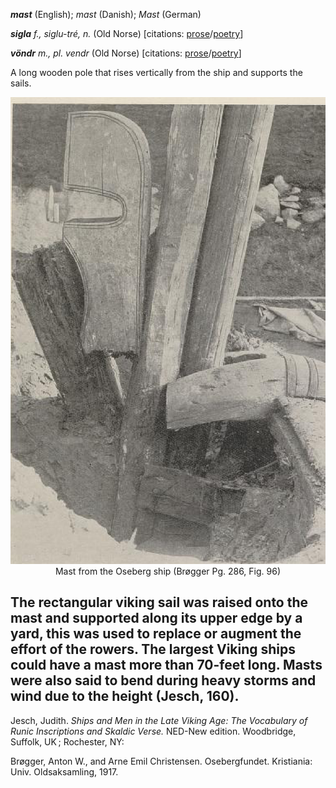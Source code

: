 **_mast_** (English); _mast_ (Danish); _Mast_ (German)

_**sigla** f., siglu-tré, n._ (Old Norse) [citations: [prose](https://onp.ku.dk/onp/onp.php?o68379)/[poetry](https://lexiconpoeticum.org/m.php?p=lemma&i=71792)]  

_**vöndr** m., pl. vendr_ (Old Norse) [citations: [prose](https://onp.ku.dk/onp/onp.php?o88498)/[poetry](https://lexiconpoeticum.org/m.php?p=lemma&i=95470)]

  A long wooden pole that rises vertically from the ship and supports the sails.

<div align="center">
  
  ![Mast from Oseberg ship](../images/Mast_oseberg.png)  
  Mast from the Oseberg ship (Brøgger Pg. 286, Fig. 96)

</div>
 
  The rectangular viking sail was raised onto the mast and supported along its upper edge by a yard, this was used to replace or augment the effort of the rowers. The largest Viking ships could have a mast more than 70-feet long. Masts were also said to bend during heavy storms and wind due to the height (Jesch, 160). 
---

  Jesch, Judith. _Ships and Men in the Late Viking Age: The Vocabulary of Runic Inscriptions and Skaldic Verse._ NED-New edition. Woodbridge, Suffolk, UK ; Rochester, NY: 
 
  Brøgger, Anton W., and Arne Emil Christensen. Osebergfundet. Kristiania: Univ. Oldsaksamling, 1917. 

